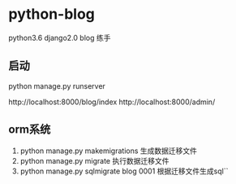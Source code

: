 # python-blog
python3.6  django2.0  blog 练手



## 启动  
python manage.py runserver

http://localhost:8000/blog/index
http://localhost:8000/admin/

## orm系统
1. python manage.py makemigrations  生成数据迁移文件
2. python manage.py migrate   执行数据迁移文件
3. python manage.py sqlmigrate blog 0001  根据迁移文件生成sql``
